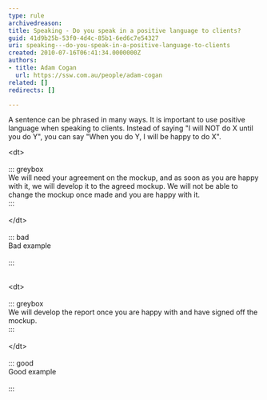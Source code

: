 ```yaml
---
type: rule
archivedreason: 
title: Speaking - Do you speak in a positive language to clients?
guid: 41d9b25b-53f0-4d4c-85b1-6ed6c7e54327
uri: speaking---do-you-speak-in-a-positive-language-to-clients
created: 2010-07-16T06:41:34.0000000Z
authors:
- title: Adam Cogan
  url: https://ssw.com.au/people/adam-cogan
related: []
redirects: []

---
```


A sentence can be phrased in many ways. It is important to use positive language when speaking to clients. Instead of saying "I will NOT do X until you do Y", you can say "When you do Y, I will be happy to do X".   

<!--endintro-->
<dl>&lt;dt&gt;<br><br>::: greybox<br>We will need your agreement on the mockup, and as soon as you are happy with it, we will develop it to the agreed mockup. We will not be able to change the mockup once made and you are happy with it.<br>:::<br><br>&lt;/dt&gt;<br><br>::: bad<br>Bad example<br><br>:::<br><br></dl><dl>&lt;dt&gt;<br><br>::: greybox<br>We will develop the report once you are happy with and have signed off the mockup.<br>:::<br><br>&lt;/dt&gt;<br><br>::: good<br>Good example<br><br>:::<br><br></dl>
